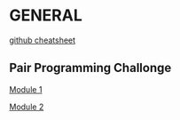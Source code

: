 # GENERAL

[github cheatsheet](https://github.com/Ironhack-Sao-Paulo-PTWD-November-2018/GENERAL/blob/master/github-cheatsheet.md)

## Pair Programming Challonge
[Module 1](https://challonge.com/pt/d9vxj6ld)

[Module 2](https://challonge.com/pt/zsy9qdts)
